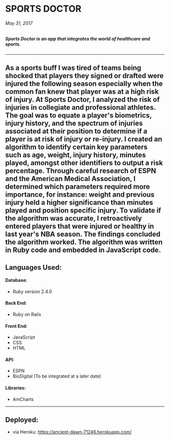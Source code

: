 # SPORTS DOCTOR

###### May 31, 2017

##### Sports Doctor is an app that integrates the world of healthcare and sports.
---
As a sports buff I was tired of teams being shocked that players they signed or drafted were injured the following season especially when the common fan knew that player was at a high risk of injury.
At Sports Doctor, I analyzed the risk of injuries in collegiate and professional athletes. The goal was to equate a player's biometrics, injury history, and the spectrum of injuries associated at their position to determine if a player is at risk of injury or re-injury. I created an algorithm to identify certain key parameters such as age, weight, injury history, minutes played, amongst other identifiers to output a risk percentage.
Through careful research of ESPN and the American Medical Association, I determined which parameters required more importance, for instance: weight and previous injury held a higher significance than minutes played and position specific injury. To validate if the algorithm was accurate, I retroactively entered players that were injured or healthy in last year's NBA season. The findings concluded the algorithm worked. The algorithm was written in Ruby code and embedded in JavaScript code.
---
## Languages Used:
#### Database:
* Ruby version 2.4.0

#### Back End:
* Ruby on Rails
#### Front End:
* JavaScript
* CSS
* HTML
#### API:
* ESPN
* BioDigital (To be integrated at a later date)
#### Libraries:
* AmCharts
---
## Deployed:
* via Heroku: https://ancient-dawn-71246.herokuapp.com/
